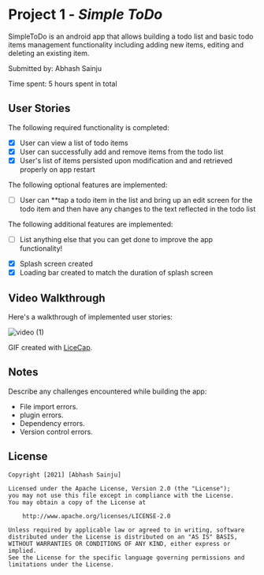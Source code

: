 # Project 1 - *Simple ToDo*

SimpleToDo is an android app that allows building a todo list and basic todo items management functionality including adding new items, editing and deleting an existing item.

Submitted by: Abhash  Sainju

Time spent: 5 hours spent in total

## User Stories

The following required functionality is completed:

* [x] User can view a list of todo items
* [x] User can successfully add and remove items from the todo list
* [x] User's list of items persisted upon modification and and retrieved properly on app restart

The following optional features are implemented:

* [ ] User can **tap a todo item in the list and bring up an edit screen for the todo item and then have any changes to the text reflected in the todo list

The following additional features are implemented:

* [ ] List anything else that you can get done to improve the app functionality!
- [x] Splash screen created
- [x] Loading bar created to match the duration of splash screen  

## Video Walkthrough

Here's a walkthrough of implemented user stories:

![video (1)](https://user-images.githubusercontent.com/80597347/142757600-8d0e50dd-2c35-4448-b68a-8c2bcd96dfc8.gif)


GIF created with [LiceCap](http://www.cockos.com/licecap/).

## Notes

Describe any challenges encountered while building the app:

- File import errors.
- plugin errors.
- Dependency errors.
- Version control errors.

## License

    Copyright [2021] [Abhash Sainju]

    Licensed under the Apache License, Version 2.0 (the "License");
    you may not use this file except in compliance with the License.
    You may obtain a copy of the License at

        http://www.apache.org/licenses/LICENSE-2.0

    Unless required by applicable law or agreed to in writing, software
    distributed under the License is distributed on an "AS IS" BASIS,
    WITHOUT WARRANTIES OR CONDITIONS OF ANY KIND, either express or implied.
    See the License for the specific language governing permissions and
    limitations under the License.
